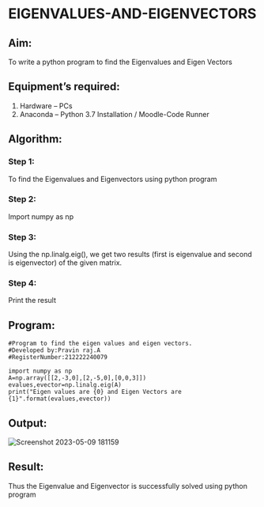# EIGENVALUES-AND-EIGENVECTORS
## Aim:
To write a python program to find the Eigenvalues and Eigen Vectors
## Equipment’s required:
1. 	Hardware – PCs
2. 	Anaconda – Python 3.7 Installation / Moodle-Code Runner
## Algorithm:
### Step 1:
To find the Eigenvalues and Eigenvectors using python program

### Step 2:
Import numpy as np

### Step 3:
Using the np.linalg.eig(), we get two results (first is eigenvalue and second is eigenvector) of the given matrix.

### Step 4:
Print the result

## Program:
```
#Program to find the eigen values and eigen vectors.
#Developed by:Pravin raj.A
#RegisterNumber:212222240079

import numpy as np
A=np.array([[2,-3,0],[2,-5,0],[0,0,3]])
evalues,evector=np.linalg.eig(A)
print("Eigen values are {0} and Eigen Vectors are {1}".format(evalues,evector))
```

## Output:

![Screenshot 2023-05-09 181159](https://github.com/Apravinraj/EIGENVALUES-AND-EIGENVECTORS/assets/118707879/ee0a73e2-44f6-4bab-b15e-d3a03d2d3e7a)

## Result:
Thus the Eigenvalue and Eigenvector is successfully solved using python program
